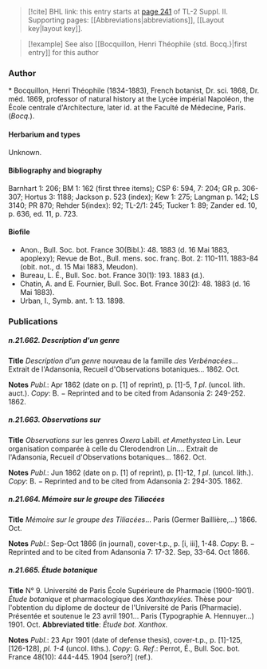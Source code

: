 > [!cite] BHL link: this entry starts at [page 241](https://www.biodiversitylibrary.org/item/103859#page/251/mode/1up) of TL-2 Suppl. II.
> Supporting pages: [[Abbreviations|abbreviations]], [[Layout key|layout key]].

> [!example] See also [[Bocquillon, Henri Théophile {std. Bocq.}|first entry]] for this author

### Author

\* Bocquillon, Henri Théophile (1834-1883), French botanist, Dr. sci. 1868, Dr. méd. 1869, professor of natural history at the Lycée impérial Napoléon, the École centrale d'Architecture, later id. at the Faculté de Médecine, Paris. (*Bocq.*).

#### Herbarium and types

Unknown.

#### Bibliography and biography

Barnhart 1: 206; BM 1: 162 (first three items); CSP 6: 594, 7: 204; GR p. 306-307; Hortus 3: 1188; Jackson p. 523 (index); Kew 1: 275; Langman p. 142; LS 3140; PR 870; Rehder 5(index): 92; TL-2/1: 245; Tucker 1: 89; Zander ed. 10, p. 636, ed. 11, p. 723.

#### Biofile

- Anon., Bull. Soc. bot. France 30(Bibl.): 48. 1883 (d. 16 Mai 1883, apoplexy); Revue de Bot., Bull. mens. soc. franç. Bot. 2: 110-111. 1883-84 (obit. not., d. 15 Mai 1883, Meudon).
- Bureau, L. É., Bull. Soc. bot. France 30(1): 193. 1883 (d.).
- Chatin, A. and E. Fournier, Bull. Soc. Bot. France 30(2): 48. 1883 (d. 16 Mai 1883).
- Urban, I., Symb. ant. 1: 13. 1898.

### Publications

##### n.21.662. Description d'un genre

**Title**
*Description d'un genre* nouveau de la famille *des Verbénacées*... Extrait de l'Adansonia, Recueil d'Observations botaniques... 1862. Oct.

**Notes**
*Publ*.: Apr 1862 (date on p. \[1\] of reprint), p. \[1\]-5, *1 pl*. (uncol. lith. auct.). *Copy*: B. − Reprinted and to be cited from Adansonia 2: 249-252. 1862.

##### n.21.663. Observations sur

**Title**
*Observations sur* les genres *Oxera* Labill. *et Amethystea* Lin. Leur organisation comparée à celle du Clerodendron Lin.... Extrait de l'Adansonia, Recueil d'Observations botaniques... 1862. Oct.

**Notes**
*Publ*.: Jun 1862 (date on p. \[1\] of reprint), p. \[1\]-12, *1 pl*. (uncol. lith.). *Copy*: B. − Reprinted and to be cited from Adansonia 2: 294-305. 1862.

##### n.21.664. Mémoire sur le groupe des Tiliacées

**Title**
*Mémoire sur le groupe des Tiliacées*... Paris (Germer Baillière,...) 1866. Oct.

**Notes**
*Publ*.: Sep-Oct 1866 (in journal), cover-t.p., p. \[i, iii\], 1-48. *Copy*: B. − Reprinted and to be cited from Adansonia 7: 17-32. Sep, 33-64. Oct 1866.

##### n.21.665. Étude botanique

**Title**
N° 9. Université de Paris École Supérieure de Pharmacie (1900-1901). *Étude botanique* et pharmacologique des *Xanthoxylées*. Thèse pour l'obtention du diplome de docteur de l'Université de Paris (Pharmacie). Présentée et soutenue le 23 avril 1901... Paris (Typographie A. Hennuyer...) 1901. Oct.
**Abbreviated title**: *Étude bot. Xanthox.*

**Notes**
*Publ*.: 23 Apr 1901 (date of defense thesis), cover-t.p., p. \[1\]-125, \[126-128\], *pl. 1-4* (uncol. liths.).
*Copy*: G.
*Ref*.: Perrot, É., Bull. Soc. bot. France 48(10): 444-445. 1904 \[sero?\] (ref.).

